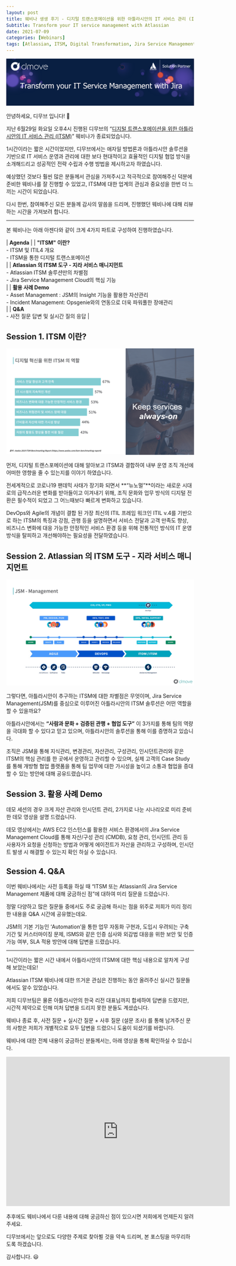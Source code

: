 ```yaml
---
layout: post
title: 웨비나 생생 후기 - 디지털 트랜스포메이션을 위한 아틀라시안의 IT 서비스 관리 (ITSM)
Subtitle: Transform your IT service management with Atlassian
date: 2021-07-09
categories: [Webinars]
tags: [Atlassian, ITSM, Digital Transformation, Jira Service Management, Agile, DevOps, Atlassian ITSM, IT]
---
```


![banner](/assets/images/blog/ITSM_Webinar_Title.png)

안녕하세요, 디무브 입니다! 🎈

지난 6월29일 화요일 오후4시 진행된 디무브의 “[디지털 트랜스포메이션을 위한 아틀라시안의 IT 서비스 관리 (ITSM)](https://talkit.tv/Event/2586 "https://talkit.tv/Event/2586")” 웨비나가 종료되었습니다.

1시간이라는 짧은 시간이었지만, 디무브에서는 애자일 방법론과 아틀라시안 솔루션을 기반으로 IT 서비스 운영과 관리에 대한 보다 현대적이고 효율적인 디지털 협업 방식을 소개해드리고 성공적인 전략 수립과 수행 방법을 제시하고자 하였습니다.

예상했던 것보다 훨씬 많은 분들께서 관심을 가져주시고 적극적으로 참여해주신 덕분에 준비한 웨비나를 잘 진행할 수 있었고, ITSM에 대한 업계의 관심과 중요성을 한번 더 느끼는 시간이 되었습니다.

다시 한번, 참여해주신 모든 분들께 감사의 말씀을 드리며, 진행했던 웨비나에 대해 리뷰하는 시간을 가져보려 합니다.

----------

본 웨비나는 아래 아젠다와 같이 크게 4가지 파트로 구성하여 진행하였습니다.

| **Agenda** |
| **"ITSM" 이란?** <br> -   ITSM 및 ITIL4 개요 <br> -   ITSM을 통한 디지털 트랜스포메이션 <br> |
| **Atlassian 의 ITSM 도구 - 지라 서비스 매니지먼트** <br> -   Atlassian ITSM 솔루션만의 차별점<br>  -   Jira Service Management Cloud의 핵심 기능<br> |
| **활용 사례 Demo** <br> -   Asset Management : JSM의 Insight 기능을 활용한 자산관리 <br> -   Incident Management: Opsgenie와의 연동으로 더욱 파워풀한 장애관리 <br> |
| **Q&A** <br> -   사전 질문 답변 및 실시간 질의 응답 |


## Session 1. ITSM 이란?
![img1](/assets/images/blog/ITSM_Webinar_Session1.png)

먼저, 디지털 트랜스포메이션에 대해 알아보고 ITSM과 결합하여 내부 운영 조직 개선에 어떠한 영향을 줄 수 있는지를 이야기 하였습니다.

전세계적으로 코로나19 팬데믹 사태가 장기화 되면서 **“뉴노멀”**이라는 새로운 시대로의 급작스러운 변화를 받아들이고 이겨내기 위해, 조직 문화와 업무 방식의 디지털 전환은 필수적이 되었고 그 어느때보다 빠르게 변화하고 있습니다.

DevOps와 Agile의 개념이 결합 된 가장 최신의 ITIL 프레임 워크인 ITIL v.4를 기반으로 하는 ITSM의 특징과 강점, 관행 등을 설명하면서 서비스 전달과 고객 만족도 향상, 비즈니스 변화에 대응 가능한 안정적인 서비스 환경 등을 위해 전통적인 방식의 IT 운영 방식을 탈피하고 개선해야하는 필요성을 전달하였습니다.

## Session 2. Atlassian 의 ITSM 도구 - 지라 서비스 매니지먼트
![img1](/assets/images/blog/ITSM_Webinar_Session2.png)

그렇다면, 아틀라시안이 추구하는 ITSM에 대한 차별점은 무엇이며, Jira Service Management(JSM)를 중심으로 이루어진 아틀라시안의 ITSM 솔루션은 어떤 역할을 할 수 있을까요?

아틀라시안에서는 **“사람과 문화 + 검증된 관행 + 협업 도구”** 이 3가지를 통해 팀의 역량을 극대화 할 수 있다고 믿고 있으며, 아틀라시안의 솔루션을 통해 이를 증명하고 있습니다.

조직은 JSM을 통해 지식관리, 변경관리, 자산관리, 구성관리, 인시던트관리와 같은 ITSM의 핵심 관리를 한 곳에서 운영하고 관리할 수 있으며, 실제 고객의 Case Study를 통해 개방형 협업 플랫폼을 통해 팀 업무에 대한 가시성을 높이고 소통과 협업을 증대할 수 있는 방안에 대해 공유드렸습니다.

## Session 3. 활용 사례 Demo

데모 세션의 경우 크게 자산 관리와 인시던트 관리, 2가지로 나눈 시나리오로 미리 준비한 데모 영상을 설명 드렸습니다.

데모 영상에서는 AWS EC2 인스턴스를 활용한 서비스 환경에서의 Jira Service Management Cloud를 통해 자산/구성 관리 (CMDB), 요청 관리, 인시던트 관리 등 사용자가 요청을 신청하는 방법과 어떻게 에이전트가 자산을 관리하고 구성하며, 인시던트 발생 시 해결할 수 있는지 확인 하실 수 있습니다.

## Session 4. Q&A

이번 웨비나에서는 사전 등록을 하실 때 “ITSM 또는 Atlassian의 Jira Service Management 제품에 대해 궁금하신 점”에 대하여 미리 질문을 드렸습니다.

정말 다양하고 많은 질문들 중에서도 주로 궁금해 하시는 점을 위주로 저희가 미리 정리한 내용을 Q&A 시간에 공유했는데요.

JSM의 기본 기능인 ‘Automation’을 통한 업무 자동화 구현과, 도입시 우려되는 구축 기간 및 커스터마이징 문제, ISMS와 같은 인증 심사와 외감법 대응을 위한 보안 및 인증 가능 여부, SLA 적용 방안에 대해 답변을 드렸습니다.

---


1시간이라는 짧은 시간 내에서 아틀라시안의 ITSM에 대한 핵심 내용으로 알차게 구성해 보았는데요!

Atlassian ITSM 웨비나에 대한 뜨거운 관심은 진행하는 동안 올려주신 실시간 질문들에서도 알수 있었습니다.

저희 디무브팀은 물론 아틀라시안의 한국 리전 대표님까지 합세하여 답변을 드렸지만, 시간적 제약으로 인해 미처 답변을 드리지 못한 분들도 계셨습니다.

웨비나 종료 후, 사전 질문 + 실시간 질문 + 사후 질문 (설문 조사) 를 통해 남겨주신 문의 사항은 저희가 개별적으로 모두 답변을 드렸으니 도움이 되셨기를 바랍니다.

웨비나에 대한 전체 내용이 궁금하신 분들께서는, 아래 영상을 통해 확인하실 수 있습니다.

<iframe width="600" height="400" src="https://www.youtube.com/embed/lWMZqBXv87I" title="YouTube video player" frameborder="0" allow="accelerometer; autoplay; clipboard-write; encrypted-media; gyroscope; picture-in-picture" allowfullscreen></iframe>

추후에도 웨비나에서 다룬 내용에 대해 궁금하신 점이 있으시면 저희에게 언제든지 알려주세요.

디무브에서는 앞으로도 다양한 주제로 찾아뵐 것을 약속 드리며, 본 포스팅을 마무리하도록 하겠습니다.

감사합니다. 😃

